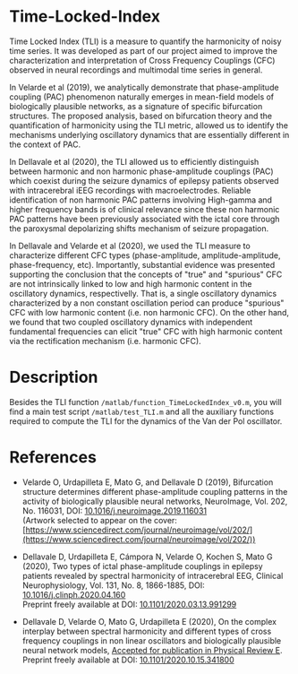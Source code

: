# Time-Locked-Index
Time Locked Index (TLI) is a measure to quantify the harmonicity of noisy time series. It was developed as part of our project aimed to improve the characterization and interpretation of Cross Frequency Couplings (CFC) observed in neural recordings and multimodal time series in general.

In Velarde et al (2019), we analytically demonstrate that phase-amplitude coupling (PAC) phenomenon naturally emerges in mean-field models of biologically plausible networks, as a signature of specific bifurcation structures. The proposed analysis, based on bifurcation theory and the quantification of harmonicity using the TLI metric, allowed us to identify the mechanisms underlying oscillatory dynamics that are essentially different in the context of PAC.

In Dellavale et al (2020), the TLI allowed us to efficiently distinguish between harmonic and non harmonic phase-amplitude couplings (PAC) which coexist during the seizure dynamics of epilepsy patients observed with intracerebral iEEG recordings with macroelectrodes. Reliable identification of non harmonic PAC patterns involving High-gamma and higher frequency bands is of clinical relevance since these non harmonic PAC patterns have been previously associated with the ictal core through the paroxysmal depolarizing shifts mechanism of seizure propagation.

In Dellavale and Velarde et al (2020), we used the TLI measure to characterize different CFC types (phase-amplitude, amplitude-amplitude, phase-frequency, etc). Importantly, substantial evidence was presented supporting the conclusion that the concepts of "true" and "spurious" CFC are not intrinsically linked to low and high harmonic content in the oscillatory dynamics, respectivelly. That is, a single oscillatory dynamics characterized by a non constant oscillation period can produce "spurious" CFC with low harmonic content (i.e. non harmonic CFC). On the other hand, we found that two coupled oscillatory dynamics with independent fundamental frequencies can elicit "true" CFC with high harmonic content via the rectification mechanism (i.e. harmonic CFC).

# Description
Besides the TLI function `/matlab/function_TimeLockedIndex_v0.m`, you will find a main test script `/matlab/test_TLI.m` and all the auxiliary functions required to compute the TLI for the dynamics of the Van der Pol oscillator.

# References

- Velarde O, Urdapilleta E, Mato G, and Dellavale D (2019), Bifurcation structure determines different phase-amplitude coupling patterns in the activity of biologically plausible neural networks, NeuroImage, Vol. 202, No. 116031, DOI: [10.1016/j.neuroimage.2019.116031](https://doi.org/10.1016/j.neuroimage.2019.116031)\
  (Artwork selected to appear on the cover: [https://www.sciencedirect.com/journal/neuroimage/vol/202/](https://www.sciencedirect.com/journal/neuroimage/vol/202/))

- Dellavale D, Urdapilleta E, Cámpora N, Velarde O, Kochen S, Mato G (2020), Two types of ictal phase-amplitude couplings in epilepsy patients revealed by spectral harmonicity of intracerebral EEG, Clinical Neurophysiology, Vol. 131, No. 8, 1866-1885, DOI: [10.1016/j.clinph.2020.04.160](https://doi.org/10.1016/j.clinph.2020.04.160)\
  Preprint freely available at DOI: [10.1101/2020.03.13.991299](https://doi.org/10.1101/2020.03.13.991299)

- Dellavale D, Velarde O, Mato G, Urdapilleta E (2020), On the complex interplay between spectral harmonicity and different types of cross frequency couplings in non linear oscillators and biologically plausible neural network models, [Accepted for publication in Physical Review E](https://journals.aps.org/pre/accepted/ea07fR01I1c1681d073381e5503ee695d12e892ea). Preprint freely available at DOI: [10.1101/2020.10.15.341800](https://doi.org/10.1101/2020.10.15.341800)
